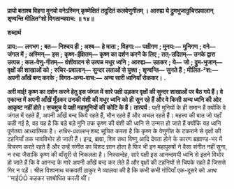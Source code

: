 **प्रायो बताश्ब विहगा मुनयो वनेऽस्मिन्** **कृष्णेक्षितं तदुदितं कलवेणुगीतम् ।** **आरुह्य ये द्रुमभुजान्रुचिरप्रवालान्** **शृण्वन्ति मीलित²शो विगतान्यवाच: ॥ १४॥** 

**शब्दार्थ** 

**प्राय:—** **लगभग** **; बत—** **निश्चय ही** **; अश्ब—** **हे माता** **; विहगा:—** **पक्षीगण** **; मुनय:—** **मुनिगण** **; वने—** **जंगल में** **; अस्मिन्—** **इस** **;** **कृष्ण-ईक्षितम्—** **कृष्ण का दर्शन करने के लिए** **; तत्-उदितम्—** **उनके द्वारा उत्पन्न** **; कल-वेणु-गीतम्—** **वंशीवादन से उत्पन्न** **मधुर ध्वनि** **; आरुह्य—** **उठकर** **; ये—** **जो** **; द्रुम-भुजान्—** **वृक्षों की शाखाओं को** **; रुचिर-प्रवालान्—** **सुन्दर लताओं से युक्त** **;** **शृण्वन्ति—** **सुनते हैं** **; मीलित-²श:—** **अपनी आँखें बन्द करके** **; विगत-अन्य-वाच:—** **अन्य सारी ध्वनियाँ रोककर।** **.** 

**अरी माई! कृष्ण का दर्शन करने हेतु इस जंगल में सारे पक्षी उड़कर वृक्षों की सुन्दर** **शाखाओं पर बैठ गये हैं। वे एकान्त में अपनी आँखें मूँदकर उनकी वंशी की मधुर ध्वनि को ही** **सुन रहे हैं और वे किसी अन्य ध्वनि की ओर आकृष्ट नहीं होते। सचमुच ये पक्षी महामुनियों की** **कोटि के हैं।** **तात्पर्य :** पक्षी मुनियों के ही समान हैं क्योंकि वे जंगल में रहते हैं, अपनी आँखें बन्द किये रहते हैं, मौन रहते हैं और अचल रहते हैं। महत्त्व की बात जो यहाँ कही गई है, वह यह है कि बड़े बड़े मुनि तक कृष्ण की वंशी की ध्वनि से उन्मत्त हो जाते हैं क्योंकि यह ध्वनि पूर्णतया आध्यात्मिक है। *रुचिर-प्रवालान्* शब्द सूचित करता है कि कृष्ण के वेणुगीत के टकराने से वृक्षों की टहनियाँ तक भावविभोर हो जाती हैं। इन्द्र, ब्रह्मा, शिव तथा विष्णु आदि देवता होने के कारण ब्रह्माण्ड-भर में विचरण करते रहते हैं और उन्हें संगीत का विशद ज्ञान होता है फिर भी इन महापुरुषों ने वैसा संगीत नहीं सुना, न रचा जैसाकि कृष्ण की बाँसुरी से निकलता है। निस्सन्देह, सारे पक्षी इस आनन्दमयी ध्वनि से इतने विभोर हो जाते हैं कि वे आनन्द के मारे अपनी आँखें बन्द कर लेते हैं और वृक्षों की टहनियों से चिपके रहते हैं जिससे गिर न पड़ें। श्रील विश्वनाथ चक्रवर्ती ठाकुर ने व्यालया की है कि कभी कभी गोपियाँ एक-दूसरे को *अश्ब*  ''माईÓÓ कहकर सश्बोधित करती थीं।  